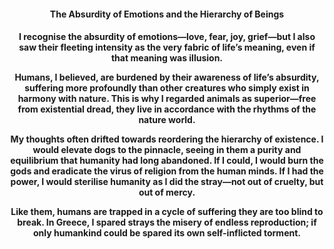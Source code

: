<center><h4>The Absurdity of Emotions and the Hierarchy of Beings<h4><center>

I recognise the absurdity of emotions—love, fear, joy, grief—but I also saw their fleeting intensity as the very fabric of life’s meaning, even if that meaning was illusion.

Humans, I believed, are burdened by their awareness of life’s absurdity, suffering more profoundly than other creatures who simply exist in harmony with nature. This is why I regarded animals as superior—free from existential dread, they live in accordance with the rhythms of the nature world. 

My thoughts often drifted towards reordering the hierarchy of existence. I would elevate dogs to the pinnacle, seeing in them a purity and equilibrium that humanity had long abandoned. If I could, I would burn the gods and eradicate the virus of religion from the human minds.  If I had the power, I would sterilise humanity as I did the stray—not out of cruelty, but out of mercy. 

Like them, humans are trapped in a cycle of suffering they are too blind to break. In Greece, I spared strays the misery of endless reproduction; if only humankind could be spared its own self-inflicted torment.



